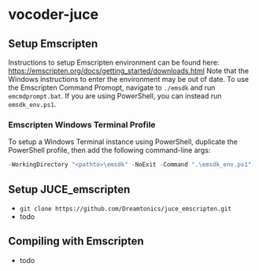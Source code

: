 # vocoder-juce

## Setup Emscripten

Instructions to setup Emscripten environment can be found here: https://emscripten.org/docs/getting_started/downloads.html
Note that the Windows instructions to enter the environment may be out of date. To use the Emscripten Command Promopt, navigate to `./emsdk` and run `emcmdprompt.bat`. If you are using PowerShell, you can instead run `emsdk_env.ps1`.

### Emscripten Windows Terminal Profile

To setup a Windows Terminal instance using PowerShell, duplicate the PowerShell profile, then add the following command-line args:

```powershell
-WorkingDirectory "<pathto>\emsdk" -NoExit -Command ".\emsdk_env.ps1"
```

## Setup JUCE_emscripten

- `git clone https://github.com/Dreamtonics/juce_emscripten.git`
- todo

## Compiling with Emscripten

- todo